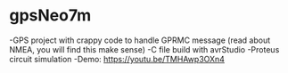 # gpsNeo7m
-GPS project with crappy code to handle GPRMC message (read about NMEA, you will find this make sense)
-C file build with avrStudio
-Proteus circuit simulation
-Demo: https://youtu.be/TMHAwp3OXn4
